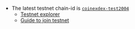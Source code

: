 
- The latest testnet chain-id is [`coinexdex-test2004`](https://github.com/coinexchain/testnets/tree/master/coinexdex-test2004)
  - [Testnet explorer](https://testnet.coinex.org/)
  - [Guide to join testnet](https://github.com/coinexchain/testnets/tree/master/coinexdex-test/testnet-guide.md)


